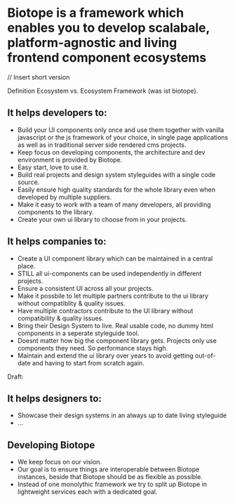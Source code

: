 # Biotope is a framework which enables you to develop scalabale, platform-agnostic and living frontend component ecosystems

// Insert short version

Definition Ecosystem vs. Ecosystem Framework (was ist biotope).

## It helps developers to:
- Build your UI components only once and use them together with vanilla javascript or the js framework of your choice, in single page applications as well as in traditional server side rendered cms projects.
- Keep focus on developing components, the architecture and dev environment is provided by Biotope.
- Easy start, love to use it.
- Build real projects and design system styleguides with a single code source.
- Easily ensure high quality standards for the whole library even when developed by multiple suppliers.
- Make it easy to work with a team of many developers, all providing components to the library.
- Create your own ui library to choose from in your projects.


## It helps companies to:
- Create a UI component library which can be maintained in a central place.
- STILL all ui-components can be used independently in different projects.
- Ensure a consistent UI across all your projects.
- Make it possbile to let multiple partners contribute to the ui library without compatiblity & quality issues.
- Have multiple contractors contribute to the UI library without compatibility & quality issues.
-	Bring their Design System to live. Real usable code, no dummy html components in a seperate styleguide tool.
-	Doesnt matter how big the component library gets. Projects only use components they need. So performance stays high.
- Maintain and extend the ui library over years to avoid getting out-of-date and having to start from scratch again.

Draft:
## It helps designers to:
- Showcase their design systems in an always up to date living styleguide
- ...


## Developing Biotope
- We keep focus on our vision.
- Our goal is to ensure things are interoperable between Biotope instances, beside that Biotope should be as flexible as possible.
- Instead of one monolythic framework we try to split up Biotope in lightweight services each with a dedicated goal.
